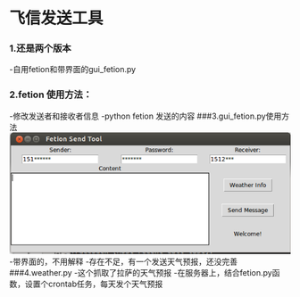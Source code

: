 # 飞信发送工具
### 1.还是两个版本
-自用fetion和带界面的gui_fetion.py
### 2.fetion 使用方法：
-修改发送者和接收者信息
-python fetion 发送的内容
###3.gui_fetion.py使用方法
![](https://github.com/fish267/fetion/blob/master/ss.png?raw=true)
-带界面的，不用解释
-存在不足，有一个发送天气预报，还没完善
###4.weather.py
-这个抓取了拉萨的天气预报
-在服务器上，结合fetion.py函数，设置个crontab任务，每天发个天气预报

